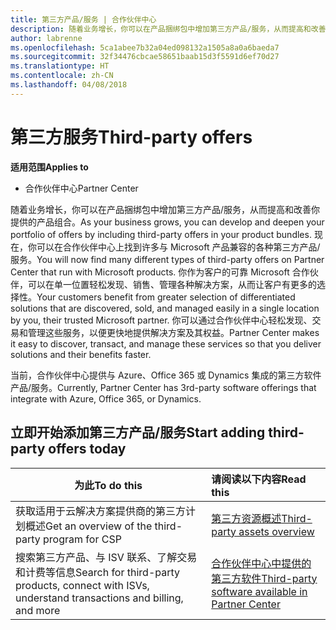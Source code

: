 ```yaml
---
title: 第三方产品/服务 | 合作伙伴中心
description: 随着业务增长，你可以在产品捆绑包中增加第三方产品/服务，从而提高和改善你提供的产品组合。
author: labrenne
ms.openlocfilehash: 5ca1abee7b32a04ed098132a1505a8a0a6baeda7
ms.sourcegitcommit: 32f34476cbcae58651baab15d3f5591d6ef70d27
ms.translationtype: HT
ms.contentlocale: zh-CN
ms.lasthandoff: 04/08/2018
---
```

# <a name="third-party-offers"></a><span data-ttu-id="1d5bc-103">第三方服务</span><span class="sxs-lookup"><span data-stu-id="1d5bc-103">Third-party offers</span></span> 

**<span data-ttu-id="1d5bc-104">适用范围</span><span class="sxs-lookup"><span data-stu-id="1d5bc-104">Applies to</span></span>**

- <span data-ttu-id="1d5bc-105">合作伙伴中心</span><span class="sxs-lookup"><span data-stu-id="1d5bc-105">Partner Center</span></span>

<span data-ttu-id="1d5bc-106">随着业务增长，你可以在产品捆绑包中增加第三方产品/服务，从而提高和改善你提供的产品组合。</span><span class="sxs-lookup"><span data-stu-id="1d5bc-106">As your business grows, you can develop and deepen your portfolio of offers by including third-party offers in your product bundles.</span></span> <span data-ttu-id="1d5bc-107">现在，你可以在合作伙伴中心上找到许多与 Microsoft 产品兼容的各种第三方产品/服务。</span><span class="sxs-lookup"><span data-stu-id="1d5bc-107">You will now find many different types of third-party offers on Partner Center that run with Microsoft products.</span></span> <span data-ttu-id="1d5bc-108">你作为客户的可靠 Microsoft 合作伙伴，可以在单一位置轻松发现、销售、管理各种解决方案，从而让客户有更多的选择性。</span><span class="sxs-lookup"><span data-stu-id="1d5bc-108">Your customers benefit from greater selection of differentiated solutions that are discovered, sold, and managed easily in a single location by you, their trusted Microsoft partner.</span></span> <span data-ttu-id="1d5bc-109">你可以通过合作伙伴中心轻松发现、交易和管理这些服务，以便更快地提供解决方案及其权益。</span><span class="sxs-lookup"><span data-stu-id="1d5bc-109">Partner Center makes it easy to discover, transact, and manage these services so that you deliver solutions and their benefits faster.</span></span>

<span data-ttu-id="1d5bc-110">当前，合作伙伴中心提供与 Azure、Office 365 或 Dynamics 集成的第三方软件产品/服务。</span><span class="sxs-lookup"><span data-stu-id="1d5bc-110">Currently, Partner Center has 3rd-party software offerings that integrate with Azure, Office 365, or Dynamics.</span></span>


## <a name="start-adding-third-party-offers-today"></a><span data-ttu-id="1d5bc-111">立即开始添加第三方产品/服务</span><span class="sxs-lookup"><span data-stu-id="1d5bc-111">Start adding third-party offers today</span></span>

|**<span data-ttu-id="1d5bc-112">为此</span><span class="sxs-lookup"><span data-stu-id="1d5bc-112">To do this</span></span>**   |**<span data-ttu-id="1d5bc-113">请阅读以下内容</span><span class="sxs-lookup"><span data-stu-id="1d5bc-113">Read this</span></span>**   |
|------------------|:--------------------|
|<span data-ttu-id="1d5bc-114">获取适用于云解决方案提供商的第三方计划概述</span><span class="sxs-lookup"><span data-stu-id="1d5bc-114">Get an overview of the third-party program for CSP</span></span>  |[<span data-ttu-id="1d5bc-115">第三方资源概述</span><span class="sxs-lookup"><span data-stu-id="1d5bc-115">Third-party assets overview</span></span>](https://assets.microsoft.com/ThirdPartyOffers-Overview.pptx)|
|<span data-ttu-id="1d5bc-116">搜索第三方产品、与 ISV 联系、了解交易和计费等信息</span><span class="sxs-lookup"><span data-stu-id="1d5bc-116">Search for third-party products, connect with ISVs, understand transactions and billing, and more</span></span>| [<span data-ttu-id="1d5bc-117">合作伙伴中心中提供的第三方软件</span><span class="sxs-lookup"><span data-stu-id="1d5bc-117">Third-party software available in Partner Center</span></span>](third-party-help.md) 

